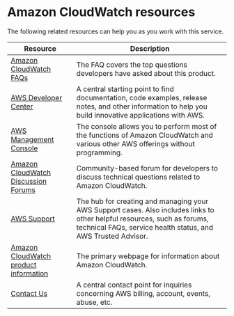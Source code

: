 # Amazon CloudWatch resources<a name="RelatedResources"></a>

The following related resources can help you as you work with this service\.


|  Resource  |  Description  | 
| --- | --- | 
|   [Amazon CloudWatch FAQs](http://aws.amazon.com/cloudwatch/faqs/)   |   The FAQ covers the top questions developers have asked about this product\.   | 
|   [AWS Developer Center](http://aws.amazon.com/developer)   |   A central starting point to find documentation, code examples, release notes, and other information to help you build innovative applications with AWS\.   | 
|   [AWS Management Console](http://aws.amazon.com/console/)   |   The console allows you to perform most of the functions of Amazon CloudWatch and various other AWS offerings without programming\.   | 
|   [Amazon CloudWatch Discussion Forums](https://forums.aws.amazon.com/forum.jspa?forumID=138)   |   Community\-based forum for developers to discuss technical questions related to Amazon CloudWatch\.   | 
|   [AWS Support](https://console.aws.amazon.com/support/home#/)   |  The hub for creating and managing your AWS Support cases\. Also includes links to other helpful resources, such as forums, technical FAQs, service health status, and AWS Trusted Advisor\.  | 
|   [Amazon CloudWatch product information](http://aws.amazon.com/cloudwatch/)  |  The primary webpage for information about Amazon CloudWatch\.   | 
|   [Contact Us](http://aws.amazon.com/contact-us/)   | A central contact point for inquiries concerning AWS billing, account, events, abuse, etc\.  | 